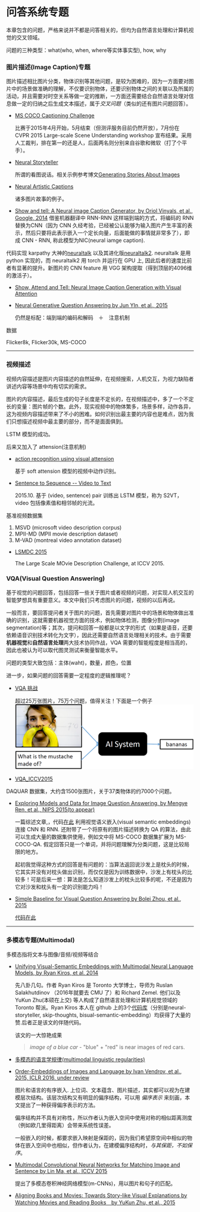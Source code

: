 # 问答系统专题

本章包含的问题，严格来说并不都是问答相关的，但均为自然语言处理和计算机视觉的交叉领域。

问题的三种类型：what(who, when, where等实体事实型), how, why




### 图片描述(Image Caption)专题

图片描述相比图片分类，物体识别等其他问题，是较为困难的，因为一方面要对图片中的场景做准确的理解，不仅要识别物体，还要识别物体之间的关联以及所属的活动，并且需要对时空关系等做一定的推断，一方面还需要结合自然语言处理对信息做一定的归纳之后生成文本描述，属于*交叉问题*（类似的还有图片问题回答）。

- [MS COCO Captioning Challenge](http://mscoco.org/dataset/#captions-challenge2015)

    比赛于2015年4月开始，5月结束（但测评服务目前仍然开放），7月份在 CVPR 2015 Large-scale Scene Understanding workshop 宣布结果。采用人工裁判，排在第一的还是人，后面两名则分别来自谷歌和微软（打了个平手）。

- [Neural Storyteller](https://github.com/ryankiros/neural-storyteller)

     所谓的看图说话。相关示例参考博文[Generating Stories About Images](https://medium.com/@samim/generating-stories-about-images-d163ba41e4ed#.6heufs6ms)

- [Neural Artistic Captions](http://www.cs.toronto.edu/~rkiros/adv_L.html)

    诸多图片故事的例子。





- [Show and tell: A Neural image Caption Generator, by Oriol Vinyals, et al., Google, 2014](http://arxiv.org/abs/1411.4555)
    借鉴机器翻译中 RNN-RNN 这样端到端的方式，将编码的 RNN 替换为CNN（因为 CNN 久经考验，已经被公认能够为输入图片产生丰富的表示，然后只要将此表示嵌入一个定长向量，后面能做的事情就非常多了），即成 CNN - RNN, 称此模型为NIC(neural iamge caption).



代码实现
karpathy 大神的[neuraltalk](https://github.com/karpathy/neuraltalk) 以及其进化版[neuraltalk2](https://github.com/karpathy/neuraltalk2). neuraltalk 是用 python 实现的，而 neuraltalk2 用 torch 并运行在 GPU 上, 因此后者的速度比前者有显著的提升。新图片的 CNN feature 用 VGG 架构提取（得到顶层的4096维的激活子）。

- [Show, Attend and Tell: Neural Image Caption Generation with Visual Attention](http://arxiv.org/abs/1502.03044)



- [Neural Generative Question Answering by Jun YIn, et al., 2015](http://arxiv.org/abs/1512.01337)

    仍然是标配：端到端的编码和解码　＋　注意机制




数据

Flicker8k, Flicker30k, MS-COCO



---

### 视频描述

视频内容描述是图片内容描述的自然延伸，在视频搜索，人机交互，为视力缺陷者讲述内容等场景中均有切实的需求。

图片的内容描述，最后生成的句子长度是不定长的，在视频描述中，多了一个不定长的变量：图片帧的个数。此外，现实视频中的物体繁多，场景多样，动作各异，这为视频内容描述带来了不小的困难。如何识别出最主要的内容也是难点，因为我们只想描述视频中最主要的部分，而不是面面俱到。

LSTM 模型的成功。

后来又加入了 attension(注意机制)

- [action recognition using visual attension](http://shikharsharma.com/projects/action-recognition-attention/)

    基于 soft attension 模型的视频中动作识别。

- [Sentence to Sequence -- Video to Text](http://arxiv.org/abs/1505.00487v3)

    2015.10. 基于 (video, sentence) pair 训练出 LSTM 模型，称为 S2VT，video 包括像素值和相邻帧的光流。



基准视频数据集
1. MSVD (microsoft video description corpus)
2. MPII-MD (MPII movie description dataset)
3. M-VAD (montreal video annotation dataset)


- [LSMDC 2015](https://sites.google.com/site/describingmovies/)

    The Large Scale MOvie Description Challenge, at ICCV 2015.


### VQA(Visual Question Answering)

基于视觉的问题回答，包括回答一些关于图片或者视频的问题，对实现人机交互的智能梦想具有重要意义。本文中我们只考虑图片的问题，视频的以后再说。

一般而言，要回答提问者关于图片的问题，首先需要对图片中的场景和物体做出准确的识别，这就需要机器视觉方面的技术，例如物体检测，图像分割(image segmentation)等；其次，提问和回答一般都是以文字的形式（如果是语音，还要依赖语音识别技术转化为文字），因此还需要自然语言处理相关的技术。由于需要**机器视觉**和**自然语言处理**两大技术协同作战，VQA 需要的智能程度是相当高的，因此也被认为可以取代图灵测试来衡量智能水平。

问题的类型大致包括：主体(waht)，数量，颜色，位置

进一步，如果问题的回答需要一定程度的逻辑推理呢？



- [VQA 挑战](http://www.visualqa.org/)

    超过25万张图片，75万个问题，值得关注！下面是一个例子
    ![图片问答示例](../images/vqachallenge.png)

- [VQA_ICCV2015](http://www.visualqa.org/VQA_ICCV2015.pdf)



DAQUAR 数据集，大约含1500张图片，关于37类物体的约7000个问题。


- [Exploring Models and Data for Image Question Answering, by Mengye Ren, et al., NIPS 2015(to appear)](http://arxiv.org/abs/1505.02074)

    一篇综述文章,，代码[在此](https://github.com/renmengye/imageqa-publi)
    利用视觉语义嵌入(visual semantic embeddings) 连接 CNN 和 RNN.
    还附带了一个将原有的图片描述转换为 QA 的算法，由此可以生成大量的数据集供使用，例如文中将 MS-COCO 数据集扩展为 MS-COCO-QA.
    假定回答只是一个单词，并将问题理解为分类问题，这是比较局限的地方。

    起初我觉得这种方式的回答是有问题的：当算法返回说沙发上是枕头的时候，它其实并没有对枕头做出识别，而仅仅是因为训练数据中，沙发上有枕头的比较多！可是后来一想：算法是怎么知道沙发上的枕头比较多的呢，不还是因为它对沙发和枕头有一定的识别能力吗！


- [Simple Baseline for Visual Question Answering by Bolei Zhou, et al., 2015](http://arxiv.org/abs/1512.02167)

    [代码在此](https://github.com/metalbubble/VQAbaseline)

---

### 多模态专题(Multimodal)

多模态指将文本与图像/音频/视频等结合

- [Unifying Visual-Semantic Embeddings with Multimodal Neural Language Models, by Ryan Kiros, et al. 2014](http://arxiv.org/abs/1411.2539)

    先八卦几句。作者 Ryan Kiros 是 Toronto 大学博士，导师为 Ruslan Salakhutdinov （2016年就要去 CMU 了）和 Richard Zemel.
    他们以及 YuKun Zhu(本硕在上交) 等人构成了自然语言处理和计算机视觉领域的 Toronto 帮派。Ryan Kiros 本人在 github 上的3个[代码库](https://github.com/ryankiros?tab=repositories)（分别是neural-storyteller, skip-thoughts, bisual-semantic-embedding）均获得了大量的赞.后者正是该文的伴随代码。

     该文的一大惊艳成果
     > *image of a blue car* - "blue" + "red" is near images of red cars.

- [多模态的语言学规律(multimodal linguistic regularities)](http://www.iro.umontreal.ca/~bengioy/cifar/NCAP2014-summerschool/slides/ryan_kiros_cifar2014kiros.pdf)

- [Order-Embeddings of Images and Language by Ivan Vendrov, et al., 2015, ICLR 2016, under review](http://arxiv.org/abs/1511.06361)

    图片和语言的有序嵌入. 上位词、文本蕴含、图片描述，其实都可以视为在建模层次结构。该层次结构又有明显的偏序结构，可以用 *偏序表示* 来刻画，本文提出了一种获得偏序表示的方法。

    偏序结构并不具有对称性，所以作者认为嵌入空间中使用对称的相似距离测度（例如欧几里得距离）会带来系统性误差。

    一般嵌入的时候，都要求嵌入映射是保距的，因为我们希望原空间中相似的物体在嵌入空间中也相似，但作者认为，在建模偏序结构时，*与其保距，不如保序*。


- [Multimodal Convolutional Neural Networks for Matching Image and Sentence by Lin Ma, et al., ICCV 2015](http://arxiv.org/abs/1504.06063)

    提出了多模态卷积神经网络模型(m-CNNs)，用以图片和句子的匹配。



- [Aligning Books and Movies:
Towards Story-like Visual Explanations by Watching Movies and Reading Books　by YuKun Zhu, et al., 2015](http://www.cs.toronto.edu/~mbweb/)


